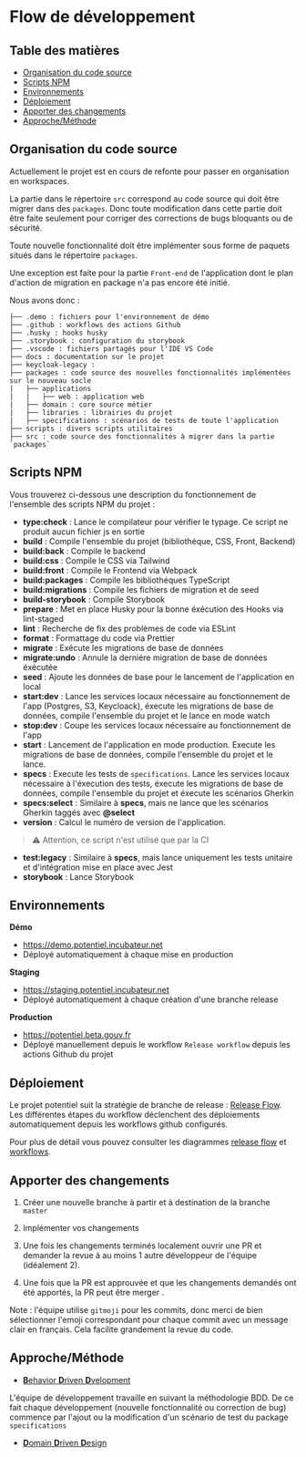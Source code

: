 # Flow de développement

## Table des matières
- [Organisation du code source](#organisation-du-code-source)
- [Scripts NPM](#scripts-npm)
- [Environnements](#environnements)
- [Déploiement](#deploy)
- [Apporter des changements](#apporter-des-changements)
- [Approche/Méthode](#approche-methode)

## <a id="organisation-du-code-source"></a> Organisation du code source

Actuellement le projet est en cours de refonte pour passer en organisation en workspaces.

La partie dans le répertoire `src` correspond au code source qui doit être migrer dans des `packages`. Donc toute modification dans cette partie doit être faite seulement pour corriger des corrections de bugs bloquants ou de sécurité.

Toute nouvelle fonctionnalité doit être implémenter sous forme de paquets situés dans le répertoire `packages`.

Une exception est faite pour la partie `Front-end` de l'application dont le plan d'action de migration en package n'a pas encore été initié.

Nous avons donc :

```
├── .demo : fichiers pour l'environnement de démo
├── .github : workflows des actions Github
├── .husky : hooks husky
├── .storybook : configuration du storybook
├── .vscode : fichiers partagés pour l'IDE VS Code
├── docs : documentation sur le projet
├── keycloak-legacy :
├── packages : code source des nouvelles fonctionnalités implémentées sur le nouveau socle
|   ├── applications
|   |   ├── web : application web
|   ├── domain : core source métier
|   ├── libraries : librairies du projet
|   ├── specifications : scénarios de tests de toute l'application
├── scripts : divers scripts utilitaires
├── src : code source des fonctionnalités à migrer dans la partie `packages`
```

## <a id="scripts-npm"></a> Scripts NPM

Vous trouverez ci-dessous une description du fonctionnement de l'ensemble des scripts NPM du projet :
- **type:check** : Lance le compilateur pour vérifier le typage. Ce script ne produit aucun fichier js en sortie
- **build** : Compile l'ensemble du projet (bibliothéque, CSS, Front, Backend)
- **build:back** : Compile le backend
- **build:css** : Compile le CSS via Tailwind
- **build:front** : Compile le Frontend via Webpack
- **build:packages** : Compile les bibliothéques TypeScript
- **build:migrations** : Compile les fichiers de migration et de seed
- **build-storybook** : Compile Storybook
- **prepare** : Met en place Husky pour la bonne éxécution des Hooks via lint-staged
- **lint** : Recherche de fix des problèmes de code via ESLint
- **format** : Formattage du code via Prettier
- **migrate** : Exécute les migrations de base de données
- **migrate:undo** : Annule la derniére migration de base de données éxécutée
- **seed** : Ajoute les données de base pour le lancement de l'application en local
- **start:dev** : Lance les services locaux nécessaire au fonctionnement de l'app (Postgres, S3, Keycloack), éxecute les migrations de base de données, compile l'ensemble du projet et le lance en mode watch
- **stop:dev** : Coupe les services locaux nécessaire au fonctionnement de l'app
- **start** : Lancement de l'application en mode production. Execute les migrations de base de données, compile l'ensemble du projet et le lance.
- **specs** : Execute les tests de `specifications`. Lance les services locaux nécessaire à l'éxecution des tests, éxecute les migrations de base de données, compile l'ensemble du projet et éxecute les scénarios Gherkin
- **specs:select** : Similaire à **specs**, mais ne lance que les scénarios Gherkin taggés avec **@select**
- **version** : Calcul le numéro de version de l'application.
> ⚠️ Attention, ce script n'est utilisé que par la CI
- **test:legacy** : Similaire à **specs**, mais lance uniquement les tests unitaire et d'intégration mise en place avec Jest
- **storybook** : Lance Storybook

## <a id="environnements"></a> Environnements

**Démo**
- https://demo.potentiel.incubateur.net
- Déployé automatiquement à chaque mise en production

**Staging**
- https://staging.potentiel.incubateur.net
- Déployé automatiquement à chaque création d'une branche release

**Production**
- https://potentiel.beta.gouv.fr
- Déployé manuellement depuis le workflow `Release workflow` depuis les actions Github du projet

## <a id="deploy"></a> Déploiement

Le projet potentiel suit la stratégie de branche de release : [Release Flow](http://releaseflow.org/).
Les différentes étapes du workflow déclenchent des déploiements automatiquement depuis les workflows github configurés.

Pour plus de détail vous pouvez consulter les diagrammes [release flow](./docs/ci/release-flow.drawio.svg) et [workflows](./docs/ci/workflows.drawio.svg).

## <a id="apporter-des-changements"></a> Apporter des changements

1. Créer une nouvelle branche à partir et à destination de la branche `master`

2. Implémenter vos changements

3. Une fois les changements terminés localement ouvrir une PR et demander la revue à au moins 1 autre développeur de l'équipe (idéalement 2).

4. Une fois que la PR est approuvée et que les changements demandés ont été apportés, la PR peut être merger .

Note : l'équipe utilise `gitmoji` pour les commits, donc merci de bien sélectionner l'emoji correspondant pour chaque commit avec un message clair en français. Cela facilite grandement la revue du code.

## <a id="approche-methode"></a> Approche/Méthode

- [**B**ehavior **D**riven **D**velopment](https://fr.wikipedia.org/wiki/Programmation_pilot%C3%A9e_par_le_comportement)

L'équipe de développement travaille en suivant la méthodologie BDD.
De ce fait chaque développement (nouvelle fonctionnalité ou correction de bug) commence par l'ajout ou la modification d'un scénario de test du package `specifications`

- [**D**omain **D**riven **D**esign](https://fr.wikipedia.org/wiki/Conception_pilot%C3%A9e_par_le_domaine)
